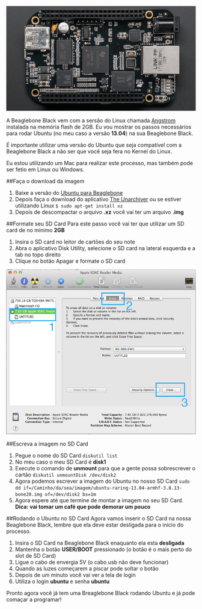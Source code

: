 ![Rodando Ubuntu na Beaglebone Black](/assets/img/blog/beaglebone-black.jpg "Rodando Ubuntu na Beaglebone Black")

A Beaglebone Black vem com a sersão do Linux chamada [Angstrom](http://beagleboard.org/latest-images) instalada na memória flash
de 2GB. Eu vou mostrar os passos necessários para rodar Ubuntu (no meu caso a versão **13.04**) na sua Beaglebone Black.

É importante utilizar uma versão do Ubuntu que seja compatível com a Beaglebone Black a não ser que você seja fera no Kernel do Linux.

Eu estou utilizando um Mac para realizar este processo, mas também pode ser fetio em Linux ou Windows.

##Faça o download da imagem
  1. Baixe a versão do [Ubuntu para Beaglebone](http://s3.armhf.com/debian/raring/bone/ubuntu-raring-13.04-armhf-3.8.13-bone20.img.xz)
  2. Depois faça o download do aplicativo [The Unarchiver](https://itunes.apple.com/app/the-unarchiver/id425424353)
    ou se estiver utilizando Linux ``` $ sudo apt-get install xz ```
  3. Depois de descompactar o arquivo **.xz** você vai ter um arquivo **.img**

##Formate seu SD Card
Para este passo você vai ter que utilizar um SD card de no mínimo **2GB**

  1. Insira o SD card no leitor de cartões do seu note
  2. Abra o aplicativo Disk Utility, selecione o SD card na lateral esquerda e a tab no topo direito
  3. Clique no botão Apagar e formate o SD card

![Formatando seu SD card no Mac](/assets/img/blog/format-sdcard.png "Formatando seu SD card no Mac")


##Escreva a imagem no SD Card
  1. Pegue o nome do SD Card ```diskutil list```
  2. No meu caso o meu SD Card é **disk1**
  3. Execute o comando de **unmount** para que a gente possa sobrescrever o cartão
     ```diskutil unmountDisk /dev/disk2```
  4. Agora podemos escrever a imagem do Ubuntu no nosso SD Card
     ```sudo dd if=/Caminho/da/sea/imagem/ubuntu-raring-13.04-armhf-3.8.13-bone20.img of=/dev/disk2 bs=1m```
  5. Agora espere até que termine de montar a imagem no seu SD Card. **Dica: vai tomar um café que pode demorar um pouco**


##Rodando o Ubuntu no SD Card
Agora vamos inserir o SD Card na nossa Beaglebone Black, lembre que ela deve estar desligada para o início do processo.

  1. Insira o SD Card na Beaglebone Black enaquanto ela esta **desligada**
  2. Mantenha o botão **USER/BOOT** pressionado (o botão é o mais perto do slot de SD Card)
  3. Ligue o cabo de envergia 5V (o cabo usb não deve funcionar)
  4. Quando as luzes começarem a piscar pode soltar o botão
  5. Depois de um minuto você vai ver a tela de login
  6. Utiliza o login **ubuntu** e senha **ubuntu**


Pronto agora você já tem uma Breaglebone Black rodando Ubuntu e já pode comaçar a programar!

